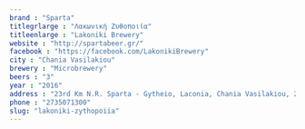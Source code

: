 ```yaml
---
brand : "Sparta"
titlegrlarge : "Λακωνική Ζυθοποιία"
titleenlarge : "Lakoniki Brewery"
website : "http://spartabeer.gr/"
facebook : "https://facebook.com/LakonikiBrewery"
city : "Chania Vasilakiou"
brewery : "Microbrewery"
beers : "3"
year : "2016"
address : "23rd Km N.R. Sparta - Gytheio, Laconia, Chania Vasilakiou, 23057, Greece"
phone : "2735071300"
slug: "lakoniki-zythopoiia"
---
```

